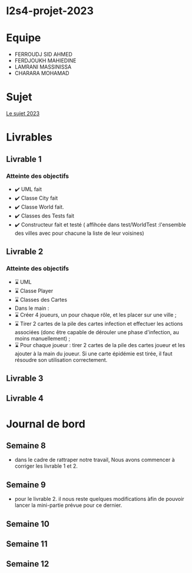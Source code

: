 # l2s4-projet-2023


# Equipe

- FERROUDJ SID AHMED
- FERDJOUKH MAHIEDINE
- LAMRANI MASSINISSA
- CHARARA MOHAMAD

# Sujet

[Le sujet 2023](https://www.fil.univ-lille.fr/~varre/portail/l2s4-projet/sujet2023.pdf)

# Livrables

## Livrable 1 

### Atteinte des objectifs
- ✔️  UML fait
- ✔️  Classe City fait 
- ✔️  Classe World fait.
- ✔️  Classes des Tests fait
- ✔️ Constructeur fait et testé ( affihcée dans test/WorldTest :l'ensemble des villes avec pour chacune  la liste de leur voisines)


## Livrable 2

### Atteinte des objectifs
 - ⌛  UML 
 - ⌛  Classe Player
 - ⌛  Classes des Cartes
 - Dans le main : 
  - ⌛  Créer 4 joueurs, un pour chaque rôle, et les placer sur une ville ;
  - ⌛  Tirer 2 cartes de la pile des cartes infection et effectuer les actions associées (donc être capable de dérouler une phase d'infection, au moins manuellement) ;
  - ⌛ Pour chaque joueur : tirer 2 cartes de la pile des cartes joueur et les ajouter à la main du joueur. Si une carte épidémie est tirée, il faut résoudre son utilisation correctement.


## Livrable 3



## Livrable 4



# Journal de bord

## Semaine 8

- dans le cadre de rattraper notre travail, Nous avons commencer à corriger les livrable 1 et 2.

## Semaine 9
- pour le livrable 2. il nous reste quelques modifications àfin de pouvoir lancer la mini-partie prévue pour ce dernier.

## Semaine 10

## Semaine 11

## Semaine 12

